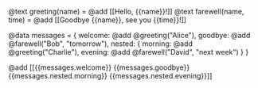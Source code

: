 @text greeting(name) = @add [[Hello, {{name}}!]]
@text farewell(name, time) = @add [[Goodbye {{name}}, see you {{time}}!]]

@data messages = {
  welcome: @add @greeting("Alice"),
  goodbye: @add @farewell("Bob", "tomorrow"),
  nested: {
    morning: @add @greeting("Charlie"),
    evening: @add @farewell("David", "next week")
  }
}

@add [[{{messages.welcome}}
{{messages.goodbye}}
{{messages.nested.morning}}
{{messages.nested.evening}}]]